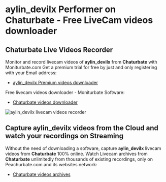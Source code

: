 # aylin_devilx Performer on Chaturbate - Free LiveCam videos downloader

## Chaturbate Live Videos Recorder

Monitor and record livecam videos of **aylin_devilx** from **Chaturbate** with Moniturbate.com
Get a premium trial for free by just and only registering with your Email address:
* [aylin_devilx Premium videos downloader](https://moniturbate.com/request-demo-licence-key.html)

Free livecam videos downloader - Moniturbate Software:
* [Chaturbate videos downloader](https://moniturbate.com/moniturbate-download-software.html)

![aylin_devilx livecam videos recorder](https://peachurnet.com/templates/moniturbate-software.png)


## Capture aylin_devilx videos from the Cloud and watch your recordings on Streaming

Without the need of downloading a software, capture **aylin_devilx** livecam videos from **Chaturbate** 100% online.
Watch Livecam archives from **Chaturbate** unlimitedly from thousands of existing recordings, only on Peachurbate.com and its websites network:
* [Chaturbate videos archives](https://peachurnet.com/)
